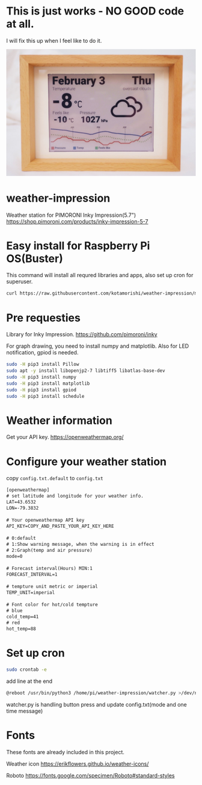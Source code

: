 # This is just works - NO GOOD code at all.
I will fix this up when I feel like to do it.

![lib directory contents](/frame.jpg)

# weather-impression
Weather station for PIMORONI Inky Impression(5.7")
https://shop.pimoroni.com/products/inky-impression-5-7

# Easy install for Raspberry Pi OS(Buster)
This command will install all requred libraries and apps, also set up cron for superuser.
```bash
curl https://raw.githubusercontent.com/kotamorishi/weather-impression/main/install.sh | bash
```

# Pre requesties
Library for Inky Impression.
https://github.com/pimoroni/inky

For graph drawing, you need to install numpy and matplotlib.
Also for LED notification, gpiod is needed.
```bash
sudo -H pip3 install Pillow
sudo apt -y install libopenjp2-7 libtiff5 libatlas-base-dev
sudo -H pip3 install numpy
sudo -H pip3 install matplotlib
sudo -H pip3 install gpiod
sudo -H pip3 install schedule
```
# Weather information
Get your API key.
https://openweathermap.org/

# Configure your weather station
copy ```config.txt.default``` to ```config.txt```
```
[openweathermap]
# set latitude and longitude for your weather info.
LAT=43.6532
LON=-79.3832

# Your openweathermap API key
API_KEY=COPY_AND_PASTE_YOUR_API_KEY_HERE

# 0:default
# 1:Show warning message, when the warning is in effect
# 2:Graph(temp and air pressure)
mode=0

# Forecast interval(Hours) MIN:1
FORECAST_INTERVAL=1

# tempture unit metric or imperial
TEMP_UNIT=imperial

# Font color for hot/cold tempture
# blue
cold_temp=41
# red
hot_temp=88
```

# Set up cron
```bash
sudo crontab -e
```

add line at the end
```bash
@reboot /usr/bin/python3 /home/pi/weather-impression/watcher.py >/dev/null 2>&1
```

watcher.py is handling button press and update config.txt(mode and one time message)

# Fonts
These fonts are already included in this project.

Weather icon
https://erikflowers.github.io/weather-icons/

Roboto
https://fonts.google.com/specimen/Roboto#standard-styles

